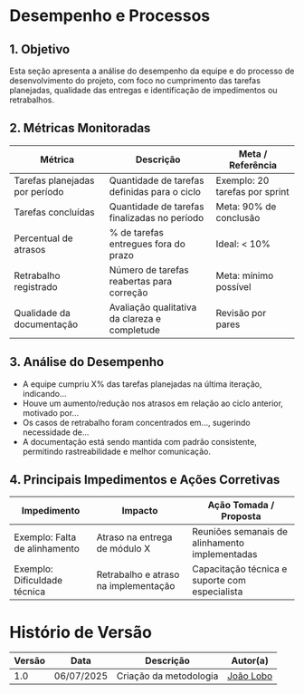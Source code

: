 # Desempenho e Processos

## 1. Objetivo

Esta seção apresenta a análise do desempenho da equipe e do processo de desenvolvimento do projeto, com foco no cumprimento das tarefas planejadas, qualidade das entregas e identificação de impedimentos ou retrabalhos.

## 2. Métricas Monitoradas

| Métrica                         | Descrição                                    | Meta / Referência                |
|--------------------------------|----------------------------------------------|---------------------------------|
| Tarefas planejadas por período  | Quantidade de tarefas definidas para o ciclo | Exemplo: 20 tarefas por sprint  |
| Tarefas concluídas              | Quantidade de tarefas finalizadas no período  | Meta: 90% de conclusão          |
| Percentual de atrasos           | % de tarefas entregues fora do prazo          | Ideal: < 10%                    |
| Retrabalho registrado           | Número de tarefas reabertas para correção     | Meta: mínimo possível           |
| Qualidade da documentação       | Avaliação qualitativa da clareza e completude | Revisão por pares               |

## 3. Análise do Desempenho

- A equipe cumpriu X% das tarefas planejadas na última iteração, indicando...
- Houve um aumento/redução nos atrasos em relação ao ciclo anterior, motivado por...
- Os casos de retrabalho foram concentrados em..., sugerindo necessidade de...
- A documentação está sendo mantida com padrão consistente, permitindo rastreabilidade e melhor comunicação.

## 4. Principais Impedimentos e Ações Corretivas

| Impedimento                  | Impacto                                     | Ação Tomada / Proposta                        |
|-----------------------------|---------------------------------------------|-----------------------------------------------|
| Exemplo: Falta de alinhamento| Atraso na entrega de módulo X                | Reuniões semanais de alinhamento implementadas|
| Exemplo: Dificuldade técnica | Retrabalho e atraso na implementação         | Capacitação técnica e suporte com especialista|


# Histório de Versão

| Versão | Data | Descrição | Autor(a) |
|--------|------|----------|-------------------------------|
| 1.0    | 06/07/2025 |Criação da metodologia| [João Lobo](https://github.com/joaolobo10)|